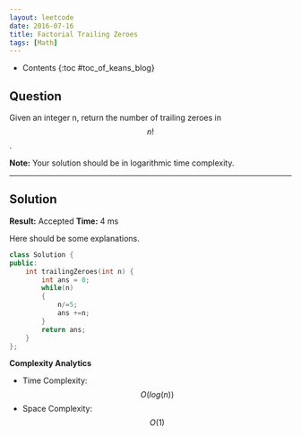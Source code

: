 ```yaml
---
layout: leetcode
date: 2016-07-16
title: Factorial Trailing Zeroes
tags: [Math]
---
```


* Contents
{:toc #toc_of_keans_blog}

## Question

Given an integer n, return the number of trailing zeroes in $$n!$$.

**Note:** Your solution should be in logarithmic time complexity.


***

## Solution

**Result:** Accepted **Time:** 4 ms

Here should be some explanations.

```cpp
class Solution {
public:
    int trailingZeroes(int n) {
        int ans = 0;
        while(n)
        {
            n/=5;
            ans +=n;
        }
        return ans;
    }
};
```

**Complexity Analytics**

- Time Complexity: $$O(log(n))$$
- Space Complexity: $$O(1)$$
